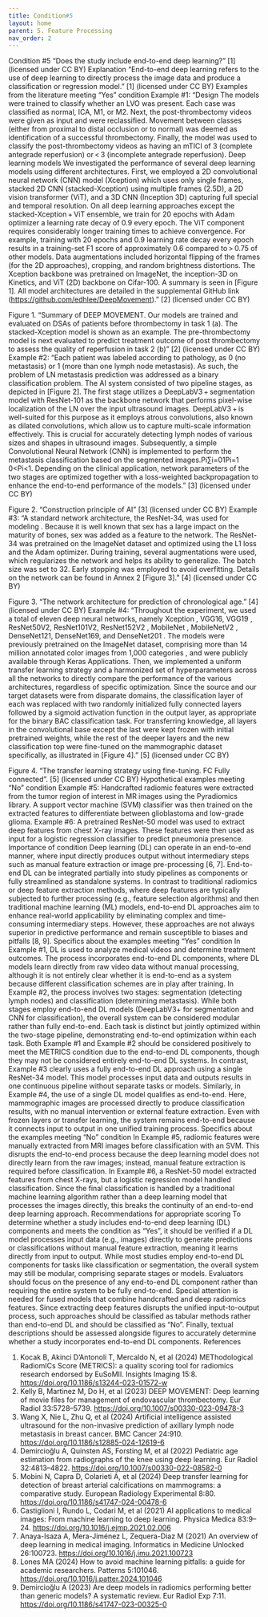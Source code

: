 ```yaml
---
title: Condition#5
layout: home
parent: 5. Feature Processing
nav_order: 2
---
```


Condition #5
“Does the study include end-to-end deep learning?” [1]  (licensed under CC BY)
Explanation
“End-to-end deep learning refers to the use of deep learning to directly process the image data and produce a classification or regression model.” [1]  (licensed under CC BY)
Examples from the literature meeting “Yes” condition 
Example #1: “Design
The models were trained to classify whether an LVO was present. Each case was classified as normal, ICA, M1, or M2. Next, the post-thrombectomy videos were given as input and were reclassified. Movement between classes (either from proximal to distal occlusion or to normal) was deemed as identification of a successful thrombectomy. Finally, the model was used to classify the post-thrombectomy videos as having an mTICI of 3 (complete antegrade reperfusion) or < 3 (incomplete antegrade reperfusion). 
Deep learning models
We investigated the performance of several deep learning models using different architectures. First, we employed a 2D convolutional neural network (CNN) model (Xception) which uses only single frames, stacked 2D CNN (stacked-Xception) using multiple frames (2.5D), a 2D vision transformer (ViT), and a 3D CNN (Inception 3D) capturing full special and temporal resolution.
On all deep learning approaches except the stacked-Xception + ViT ensemble, we train for 20 epochs with Adam optimizer a learning rate decay of 0.9 every epoch. The ViT component requires considerably longer training times to achieve convergence. For example, training with 20 epochs and 0.9 learning rate decay every epoch results in a training-set F1 score of approximately 0.6 compared to > 0.75 of other models. Data augmentations included horizontal flipping of the frames (for the 2D approaches), cropping, and random brightness distortions. The Xception backbone was pretrained on ImageNet, the inception-3D on Kinetics, and ViT (2D) backbone on Cifar-100. A summary is seen in [Figure 1]. All model architectures are detailed in the supplemental GitHub link (https://github.com/edhlee/DeepMovement).” [2] (licensed under CC BY)
 
Figure 1. “Summary of DEEP MOVEMENT. Our models are trained and evaluated on DSAs of patients before thrombectomy in task 1 (a). The stacked-Xception model is shown as an example. The pre-thrombectomy model is next evaluated to predict treatment outcome of post thrombectomy to assess the quality of reperfusion in task 2 (b)” [2] (licensed under CC BY)
Example #2: “Each patient was labeled according to pathology, as 0 (no metastasis) or 1 (more than one lymph node metastasis). As such, the problem of LN metastasis prediction was addressed as a binary classification problem. The AI system consisted of two pipeline stages, as depicted in [Figure 2]. The first stage utilizes a DeepLabV3 + segmentation model  with ResNet-101 as the backbone network that performs pixel-wise localization of the LN over the input ultrasound images. DeepLabV3 + is well-suited for this purpose as it employs atrous convolutions, also known as dilated convolutions, which allow us to capture multi-scale information effectively. This is crucial for accurately detecting lymph nodes of various sizes and shapes in ultrasound images. Subsequently, a simple Convolutional Neural Network (CNN) is implemented to perform the metastasis classification based on the segmented images.Pi∑i=01Pi=1 0<Pi<1. Depending on the clinical application, network parameters of the two stages are optimized together with a loss-weighted backpropagation to enhance the end-to-end performance of the models.” [3]  (licensed under CC BY)
 
Figure 2. “Construction principle of AI” [3]  (licensed under CC BY)
Example #3: “A standard network architecture, the ResNet-34, was used for modeling . Because it is well known that sex has a large impact on the maturity of bones, sex was added as a feature to the network. The ResNet-34 was pretrained on the ImageNet dataset and optimized using the L1 loss and the Adam optimizer. During training, several augmentations were used, which regularizes the network and helps its ability to generalize. The batch size was set to 32. Early stopping was employed to avoid overfitting. Details on the network can be found in Annex 2 [Figure 3].” [4] (licensed under CC BY)
 
Figure 3. “The network architecture for prediction of chronological age.” [4] (licensed under CC BY)
Example #4: “Throughout the experiment, we used a total of eleven deep neural networks, namely Xception , VGG16, VGG19 , ResNet50V2, ResNet101V2, ResNet152V2 , MobileNet , MobileNetV2 , DenseNet121, DenseNet169, and DenseNet201 . The models were previously pretrained on the ImageNet dataset, comprising more than 14 million annotated color images from 1,000 categories , and were publicly available through Keras Applications. Then, we implemented a uniform transfer learning strategy and a harmonized set of hyperparameters across all the networks to directly compare the performance of the various architectures, regardless of specific optimization. Since the source and our target datasets were from disparate domains, the classification layer of each was replaced with two randomly initialized fully connected layers followed by a sigmoid activation function in the output layer, as appropriate for the binary BAC classification task. For transferring knowledge, all layers in the convolutional base except the last were kept frozen with initial pretrained weights, while the rest of the deeper layers and the new classification top were fine-tuned on the mammographic dataset specifically, as illustrated in [Figure 4].” [5] (licensed under CC BY)
 
Figure 4. “The transfer learning strategy using fine-tuning. FC Fully connected”. [5] (licensed under CC BY)
Hypothetical examples meeting “No” condition
Example #5: Handcrafted radiomic features were extracted from the tumor region of interest in MR images using the Pyradiomics library. A support vector machine (SVM) classifier was then trained on the extracted features to differentiate between glioblastoma and low-grade glioma.
Example #6: A pretrained ResNet-50 model was used to extract deep features from chest X-ray images. These features were then used as input for a logistic regression classifier to predict pneumonia presence.
Importance of condition
Deep learning (DL) can operate in an end-to-end manner, where input directly produces output without intermediary steps such as manual feature extraction or image pre-processing [6, 7]. End-to-end DL can be integrated partially into study pipelines as components or fully streamlined as standalone systems. In contrast to traditional radiomics or deep feature extraction methods, where deep features are typically subjected to further processing (e.g., feature selection algorithms) and then traditional machine learning (ML) models, end-to-end DL approaches aim to enhance real-world applicability by eliminating complex and time-consuming intermediary steps. However, these approaches are not always superior in predictive performance and remain susceptible to biases and pitfalls [8, 9].
Specifics about the examples meeting “Yes” condition
In Example #1, DL is used to analyze medical videos and determine treatment outcomes. The process incorporates end-to-end DL components, where DL models learn directly from raw video data without manual processing, although it is not entirely clear whether it is end-to-end as a system because different classification schemes are in play after training. In Example #2, the process involves two stages: segmentation (detecting lymph nodes) and classification (determining metastasis). While both stages employ end-to-end DL models (DeepLabV3+ for segmentation and CNN for classification), the overall system can be considered modular rather than fully end-to-end. Each task is distinct but jointly optimized within the two-stage pipeline, demonstrating end-to-end optimization within each task. Both Example #1 and Example #2 should be considered positively to meet the METRICS condition due to the end-to-end DL components, though they may not be considered entirely end-to-end DL systems. In contrast, Example #3 clearly uses a fully end-to-end DL approach using a single ResNet-34 model. This model processes input data and outputs results in one continuous pipeline without separate tasks or models. Similarly, in Example #4, the use of a single DL model qualifies as end-to-end. Here, mammographic images are processed directly to produce classification results, with no manual intervention or external feature extraction. Even with frozen layers or transfer learning, the system remains end-to-end because it connects input to output in one unified training process.
Specifics about the examples meeting “No” condition
In Example #5, radiomic features were manually extracted from MRI images before classification with an SVM. This disrupts the end-to-end process because the deep learning model does not directly learn from the raw images; instead, manual feature extraction is required before classification. 
In Example #6, a ResNet-50 model extracted features from chest X-rays, but a logistic regression model handled classification. Since the final classification is handled by a traditional machine learning algorithm rather than a deep learning model that processes the images directly, this breaks the continuity of an end-to-end deep learning approach.
Recommendations for appropriate scoring
To determine whether a study includes end-to-end deep learning (DL) components and meets the condition as “Yes”, it should be verified if a DL model processes input data (e.g., images) directly to generate predictions or classifications without manual feature extraction, meaning it learns directly from input to output.
While most studies employ end-to-end DL components for tasks like classification or segmentation, the overall system may still be modular, comprising separate stages or models. Evaluators should focus on the presence of any end-to-end DL component rather than requiring the entire system to be fully end-to-end.
Special attention is needed for fused models that combine handcrafted and deep radiomics features. Since extracting deep features disrupts the unified input-to-output process, such approaches should be classified as tabular methods rather than end-to-end DL and should be classified as “No”. 
Finally, textual descriptions should be assessed alongside figures to accurately determine whether a study incorporates end-to-end DL components.
References
1. 	Kocak B, Akinci D’Antonoli T, Mercaldo N, et al (2024) METhodological RadiomICs Score (METRICS): a quality scoring tool for radiomics research endorsed by EuSoMII. Insights Imaging 15:8. https://doi.org/10.1186/s13244-023-01572-w
2. 	Kelly B, Martinez M, Do H, et al (2023) DEEP MOVEMENT: Deep learning of movie files for management of endovascular thrombectomy. Eur Radiol 33:5728–5739. https://doi.org/10.1007/s00330-023-09478-3
3. 	Wang X, Nie L, Zhu Q, et al (2024) Artificial intelligence assisted ultrasound for the non-invasive prediction of axillary lymph node metastasis in breast cancer. BMC Cancer 24:910. https://doi.org/10.1186/s12885-024-12619-6
4. 	Demircioğlu A, Quinsten AS, Forsting M, et al (2022) Pediatric age estimation from radiographs of the knee using deep learning. Eur Radiol 32:4813–4822. https://doi.org/10.1007/s00330-022-08582-0
5. 	Mobini N, Capra D, Colarieti A, et al (2024) Deep transfer learning for detection of breast arterial calcifications on mammograms: a comparative study. European Radiology Experimental 8:80. https://doi.org/10.1186/s41747-024-00478-6
6. 	Castiglioni I, Rundo L, Codari M, et al (2021) AI applications to medical images: From machine learning to deep learning. Physica Medica 83:9–24. https://doi.org/10.1016/j.ejmp.2021.02.006
7. 	Anaya-Isaza A, Mera-Jiménez L, Zequera-Diaz M (2021) An overview of deep learning in medical imaging. Informatics in Medicine Unlocked 26:100723. https://doi.org/10.1016/j.imu.2021.100723
8. 	Lones MA (2024) How to avoid machine learning pitfalls: a guide for academic researchers. Patterns 5:101046. https://doi.org/10.1016/j.patter.2024.101046
9. 	Demircioğlu A (2023) Are deep models in radiomics performing better than generic models? A systematic review. Eur Radiol Exp 7:11. https://doi.org/10.1186/s41747-023-00325-0

